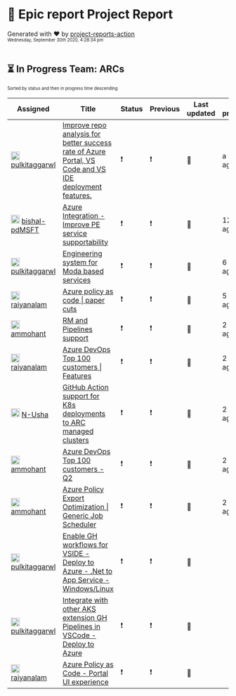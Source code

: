 # :crystal_ball: Epic report Project Report  
  
Generated with :heart: by [project-reports-action](https://github.com/bryanmacfarlane/project-reports-action)  
<sub><sup>Wednesday, September 30th 2020, 4:28:34 pm</sup></sub>  
  &nbsp;  
## :hourglass_flowing_sand: In Progress Team: ARCs  
<sub><sup>Sorted by status and then in progress time descending</sup></sub>  
  
| Assigned                                                                                                                                                                    | Title                                                                                                                                                           | Status        | Previous      | Last updated               | In progress |
| --------------------------------------------------------------------------------------------------------------------------------------------------------------------------- | --------------------------------------------------------------------------------------------------------------------------------------------------------------- | ------------- | ------------- | -------------------------- | ----------- |
| <img height="20" width="20" alt="@pulkitaggarwl" src="https://avatars3.githubusercontent.com/u/36596168?v=4"/> <a href="https://github.com/pulkitaggarwl">pulkitaggarwl</a> | [Improve repo analysis for better success rate of Azure Portal, VS Code and VS IDE deployment features.](https://github.com/github/GitHub-EcoSystem/issues/280) | :exclamation: | :exclamation: |  :triangular_flag_on_post: | a month ago |
| <img height="20" width="20" alt="@bishal-pdMSFT" src="https://avatars3.githubusercontent.com/u/7830141?v=4"/> <a href="https://github.com/bishal-pdMSFT">bishal-pdMSFT</a>  | [Azure Integration - Improve PE service supportability](https://github.com/github/GitHub-EcoSystem/issues/476)                                                  | :exclamation: | :exclamation: |  :triangular_flag_on_post: | 12 days ago |
| <img height="20" width="20" alt="@pulkitaggarwl" src="https://avatars3.githubusercontent.com/u/36596168?v=4"/> <a href="https://github.com/pulkitaggarwl">pulkitaggarwl</a> | [Engineering system for Moda based services](https://github.com/github/GitHub-EcoSystem/issues/252)                                                             | :exclamation: | :exclamation: |  :triangular_flag_on_post: | 6 days ago  |
| <img height="20" width="20" alt="@raiyanalam" src="https://avatars1.githubusercontent.com/u/7879476?v=4"/> <a href="https://github.com/raiyanalam">raiyanalam</a>           | [Azure policy as code \| paper cuts](https://github.com/github/GitHub-EcoSystem/issues/478)                                                                     | :exclamation: | :exclamation: |  :triangular_flag_on_post: | 5 days ago  |
| <img height="20" width="20" alt="@ammohant" src="https://avatars0.githubusercontent.com/u/59687782?v=4"/> <a href="https://github.com/ammohant">ammohant</a>                | [RM and Pipelines support](https://github.com/github/GitHub-EcoSystem/issues/482)                                                                               | :exclamation: | :exclamation: |  :triangular_flag_on_post: | 2 days ago  |
| <img height="20" width="20" alt="@raiyanalam" src="https://avatars1.githubusercontent.com/u/7879476?v=4"/> <a href="https://github.com/raiyanalam">raiyanalam</a>           | [Azure DevOps Top 100 customers \| Features](https://github.com/github/GitHub-EcoSystem/issues/481)                                                             | :exclamation: | :exclamation: |  :triangular_flag_on_post: | 2 days ago  |
| <img height="20" width="20" alt="@N-Usha" src="https://avatars2.githubusercontent.com/u/25389593?v=4"/> <a href="https://github.com/N-Usha">N-Usha</a>                      | [GitHub Action support for K8s deployments to ARC managed clusters](https://github.com/github/GitHub-EcoSystem/issues/512)                                      | :exclamation: | :exclamation: |  :triangular_flag_on_post: | 2 days ago  |
| <img height="20" width="20" alt="@ammohant" src="https://avatars0.githubusercontent.com/u/59687782?v=4"/> <a href="https://github.com/ammohant">ammohant</a>                | [Azure DevOps Top 100 customers - Q2](https://github.com/github/GitHub-EcoSystem/issues/516)                                                                    | :exclamation: | :exclamation: |  :triangular_flag_on_post: | 2 days ago  |
| <img height="20" width="20" alt="@ammohant" src="https://avatars0.githubusercontent.com/u/59687782?v=4"/> <a href="https://github.com/ammohant">ammohant</a>                | [Azure Policy Export Optimization \| Generic Job Scheduler](https://github.com/github/GitHub-EcoSystem/issues/518)                                              | :exclamation: | :exclamation: |  :triangular_flag_on_post: | 2 days ago  |
| <img height="20" width="20" alt="@pulkitaggarwl" src="https://avatars3.githubusercontent.com/u/36596168?v=4"/> <a href="https://github.com/pulkitaggarwl">pulkitaggarwl</a> | [Enable GH workflows for VSIDE -  Deploy to Azure - .Net to App Service - Windows/Linux ](https://github.com/github/GitHub-EcoSystem/issues/31)                 | :exclamation: | :exclamation: |  :triangular_flag_on_post: |             |
| <img height="20" width="20" alt="@pulkitaggarwl" src="https://avatars3.githubusercontent.com/u/36596168?v=4"/> <a href="https://github.com/pulkitaggarwl">pulkitaggarwl</a> | [ Integrate with other AKS extension GH Pipelines in VSCode - Deploy to Azure ](https://github.com/github/GitHub-EcoSystem/issues/105)                          | :exclamation: | :exclamation: |  :triangular_flag_on_post: |             |
| <img height="20" width="20" alt="@raiyanalam" src="https://avatars1.githubusercontent.com/u/7879476?v=4"/> <a href="https://github.com/raiyanalam">raiyanalam</a>           | [Azure Policy as Code - Portal UI experience](https://github.com/github/GitHub-EcoSystem/issues/191)                                                            | :exclamation: | :exclamation: |  :triangular_flag_on_post: |             |

  